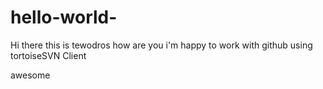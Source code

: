 # hello-world-
Hi there this is tewodros how are you 
i'm happy to work with github
using tortoiseSVN Client 

awesome 